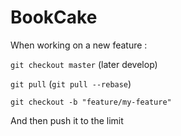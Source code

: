# BookCake

When working on a new feature :

`git checkout master` (later develop)

`git pull` (`git pull --rebase`)

`git checkout -b "feature/my-feature"`

And then push it to the limit
